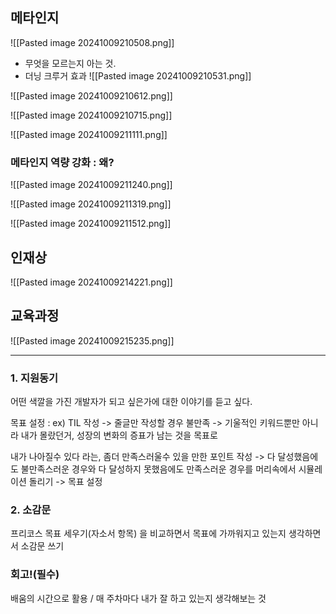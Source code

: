 ## 메타인지
![[Pasted image 20241009210508.png]]

+ 무엇을 모르는지 아는 것.
+ 더닝 크루거 효과
![[Pasted image 20241009210531.png]]

![[Pasted image 20241009210612.png]]

![[Pasted image 20241009210715.png]]

![[Pasted image 20241009211111.png]]

### 메타인지 역량 강화 : 왜?
![[Pasted image 20241009211240.png]]

![[Pasted image 20241009211319.png]]

![[Pasted image 20241009211512.png]]

## 인재상
![[Pasted image 20241009214221.png]]
## 교육과정
![[Pasted image 20241009215235.png]]

---

### 1. 지원동기
어떤 색깔을 가진 개발자가 되고 싶은가에 대한 이야기를 듣고 싶다.

목표 설정 : ex) TIL 작성 -> 줄글만 작성할 경우 불만족 -> 기울적인 키워드뿐만 아니라 내가 몰랐던거, 성장의 변화의 증표가 남는 것을 목표로

내가 나아질수 있다 라는, 좀더 만족스러울수 있을 만한 포인트 작성 -> 다 달성했음에도 불만족스러운 경우와 다 달성하지 못했음에도 만족스러운 경우를 머리속에서 시뮬레이션 돌리기 -> 목표 설정

### 2. 소감문
프리코스 목표 세우기(자소서 항목) 을 비교하면서 목표에 가까워지고 있는지 생각하면서 소감문 쓰기

### 회고!(필수)
배움의 시간으로 활용 / 매 주차마다
내가 잘 하고 있는지 생각해보는 것
